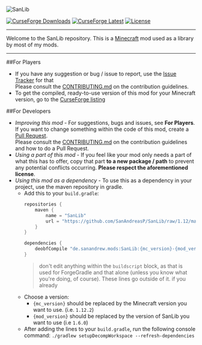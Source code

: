![SanLib](../logo_banner.png)

[![CurseForge Downloads](https://cf.way2muchnoise.eu/short_sanlib.svg)][sanlib]
[![CurseForge Latest](http://cf.way2muchnoise.eu/versions/sanlib_latest.svg)][sanlib]
[![License](https://img.shields.io/badge/License-BSD%203--Clause-blue.svg)](https://opensource.org/licenses/BSD-3-Clause)
***
Welcome to the SanLib repository. This is a [Minecraft](https://minecraft.net) mod used as a library by most of my mods.
***
##For Players
* If you have any suggestion or bug / issue to report, use the [Issue Tracker](/issues) for that  
  Please consult the [CONTRIBUTING.md](CONTRIBUTING.md) on the contribution guidelines.
* To get the compiled, ready-to-use version of this mod for your Minecraft version, go to the [CurseForge listing][sanlib]

##For Developers
* *Improving this mod* - For suggestions, bugs and issues, see **For Players**. If you want to change something within the code of this mod, create a [Pull Request](/pulls).  
  Please consult the [CONTRIBUTING.md](CONTRIBUTING.md) on the contribution guidelines and how to do a Pull Request.
* *Using a part of this mod* - If you feel like your mod only needs a part of what this has to offer, copy that part **to a new package / path** to prevent any potential conflicts occurring. **Please respect the aforementioned license**.
* *Using this mod as a dependency* - To use this as a dependency in your project, use the maven repository in gradle.
  * Add this to your `build.gradle`:
    ```groovy
    repositories {
        maven {
            name = "SanLib"
            url = "https://github.com/SanAndreasP/SanLib/raw/1.12/maven/"
        }
    }
    
    dependencies {
        deobfCompile "de.sanandrew.mods:SanLib:{mc_version}-{mod_version}"
    }
    ```
    > don't edit anything within the `buildscript` block, as that is used for ForgeGradle and that alone (unless you know what you're doing, of course). These lines go outside of it.
    > if you already
  * Choose a version:
    * `{mc_version}` should be replaced by the Minecraft version you want to use. (i.e. `1.12.2`)
    * `{mod_version}` should be replaced by the version of SanLib you want to use (i.e `1.6.0`)
  * After adding the lines to your `build.gradle`, run the following console command: `./gradlew setupDecompWorkspace --refresh-dependencies`
    
[sanlib]: https://www.curseforge.com/minecraft/mc-mods/sanlib